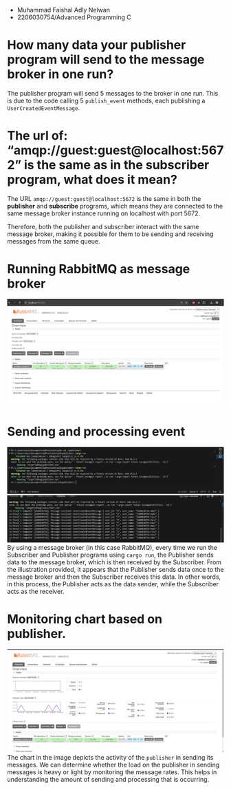 - Muhammad Faishal Adly Nelwan
- 2206030754/Advanced Programming C


# How many data your publisher program will send to the message broker in one run?
The publisher program will send 5 messages to the broker in one run. This is due to the code calling 5 `publish_event` methods, each publishing a `UserCreatedEventMessage`.

# The url of: “amqp://guest:guest@localhost:5672” is the same as in the subscriber program, what does it mean?

The URL `amqp://guest:guest@localhost:5672` is the same in both the **publisher** and **subscribe** programs, which means they are connected to the same message broker instance running on localhost with port 5672.

Therefore, both the publisher and subscriber interact with the same message broker, making it possible for them to be sending and receiving messages from the same queue.

# Running RabbitMQ as message broker
![alt text](<docs/running RabbitMQ.jpg>)

# Sending and processing event
![alt text](image-1.png)
![alt text](image.png)
By using a message broker (in this case RabbitMQ), every time we run the Subscriber and Publisher programs using `cargo run`, the Publisher sends data to the message broker, which is then received by the Subscriber. From the illustration provided, it appears that the Publisher sends data once to the message broker and then the Subscriber receives this data. In other words, in this process, the Publisher acts as the data sender, while the Subscriber acts as the receiver.

# Monitoring chart based on publisher.
![alt text](docs/monitoringchart.jpg)
The chart in the image depicts the activity of the `publisher` in sending its messages. We can determine whether the load on the publisher in sending messages is heavy or light by monitoring the message rates. This helps in understanding the amount of sending and processing that is occurring.
